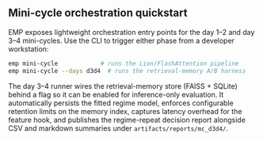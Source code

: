 
## Mini-cycle orchestration quickstart

EMP exposes lightweight orchestration entry points for the day 1–2 and day 3–4
mini-cycles.  Use the CLI to trigger either phase from a developer workstation:

```bash
emp mini-cycle            # runs the Lion/FlashAttention pipeline
emp mini-cycle --days d3d4  # runs the retrieval-memory A/B harness
```

The day 3–4 runner wires the retrieval-memory store (FAISS + SQLite) behind a
flag so it can be enabled for inference-only evaluation.  It automatically
persists the fitted regime model, enforces configurable retention limits on the
memory index, captures latency overhead for the feature hook, and publishes the
regime-repeat decision report alongside CSV and markdown summaries under
`artifacts/reports/mc_d3d4/`.
